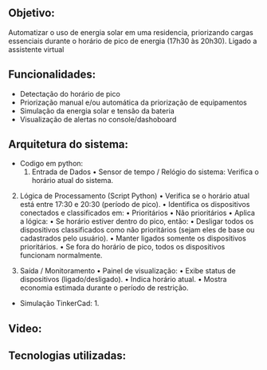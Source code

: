 ## Objetivo:
Automatizar o uso de energia solar em uma residencia, priorizando cargas essenciais durante o horário de pico de energia (17h30 às 20h30). Ligado a assistente virtual

## Funcionalidades:
- Detectação do horário de pico
- Priorização manual e/ou automática da priorização de equipamentos
- Simulação da energia solar e tensão da bateria
- Visualização de alertas no console/dashoboard

## Arquitetura do sistema:
- Codigo em python:
  1. Entrada de Dados
	•	Sensor de tempo / Relógio do sistema: Verifica o horário atual do sistema.

2. Lógica de Processamento (Script Python)
	•	Verifica se o horário atual está entre 17:30 e 20:30 (período de pico).
	•	Identifica os dispositivos conectados e classificados em:
	•	Prioritários
	•	Não prioritários
	•	Aplica a lógica:
	•	Se horário estiver dentro do pico, então:
	•	Desligar todos os dispositivos classificados como não prioritários (sejam eles de base ou cadastrados pelo usuário).
	•	Manter ligados somente os dispositivos prioritários.
	•	Se fora do horário de pico, todos os dispositivos funcionam normalmente.

3. Saída / Monitoramento
	•	Painel de visualização:
	•	Exibe status de dispositivos (ligado/desligado).
	•	Indica horário atual.
	•	Mostra economia estimada durante o período de restrição.

- Simulação TinkerCad:
  1.

## Video:


## Tecnologias utilizadas:


